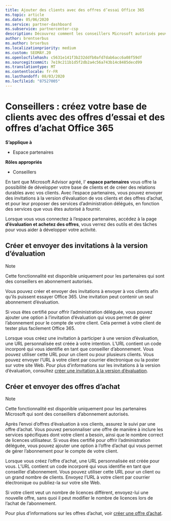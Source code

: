 ```yaml
---
title: Ajouter des clients avec des offres d’essai Office 365
ms.topic: article
ms.date: 05/06/2020
ms.service: partner-dashboard
ms.subservice: partnercenter-csp
description: Découvrez comment les conseillers Microsoft autorisés peuvent augmenter leurs abonnements Office 365. Créez et envoyez des invitations à la version d’évaluation d’Office 365 et achetez des offres aux clients.
author: brentserbus
ms.author: brserbus
ms.localizationpriority: medium
ms.custom: SEOMAY.20
ms.openlocfilehash: c5631e141f3b232ddfb0afd7dab6acc6a08f59df
ms.sourcegitcommit: 7e19c211b1d5f2db2a4c56a743b14c8485decd99
ms.translationtype: MT
ms.contentlocale: fr-FR
ms.lasthandoff: 08/03/2020
ms.locfileid: "87527005"
---
```

# <a name="advisors-build-your-client-base-with-office-365-trial-invitations-and-purchase-offers"></a>Conseillers : créez votre base de clients avec des offres d’essai et des offres d’achat Office 365

**S’applique à**

- Espace partenaires
 
**Rôles appropriés**

- Conseillers


En tant que Microsoft Advisor agréé, l' **espace partenaires** vous offre la possibilité de développer votre base de clients et de créer des relations durables avec vos clients. Avec l’espace partenaires, vous pouvez envoyer des invitations à la version d’évaluation de vos clients et des offres d’achat, et pour leur proposer des services d’administration délégués, en fonction des services que vous êtes autorisé à fournir.

Lorsque vous vous connectez à l’espace partenaires, accédez à la page **d’évaluation et achetez des offres**, vous verrez des outils et des tâches pour vous aider à développer votre activité.

## <a name="create-and-send-trial-invitations"></a>Créer et envoyer des invitations à la version d’évaluation

> [!NOTE]
> Cette fonctionnalité est disponible uniquement pour les partenaires qui sont des conseillers en abonnement autorisés.

Vous pouvez créer et envoyer des invitations à envoyer à vos clients afin qu’ils puissent essayer Office 365. Une invitation peut contenir un seul abonnement d’évaluation.

Si vous êtes certifié pour offrir l’administration déléguée, vous pouvez ajouter une option à l’invitation d’évaluation qui vous permet de gérer l’abonnement pour le compte de votre client. Cela permet à votre client de tester plus facilement Office 365.

Lorsque vous créez une invitation à participer à une version d’évaluation, une URL personnalisée est créée à votre intention. L’URL contient un code incorporé qui vous identifie en tant que conseiller d’abonnement. Vous pouvez utiliser cette URL pour un client ou pour plusieurs clients. Vous pouvez envoyer l’URL à votre client par courrier électronique ou la poster sur votre site Web.
Pour plus d’informations sur les invitations à la version d’évaluation, consultez [créer une invitation à la version d’évaluation](advisors-create-a-trial-invitation.md).

## <a name="create-and-send-purchase-offers"></a>Créer et envoyer des offres d’achat

> [!NOTE]
> Cette fonctionnalité est disponible uniquement pour les partenaires Microsoft qui sont des conseillers d’abonnement autorisés.

Après l’envoi d’offres d’évaluation à vos clients, assurez le suivi par une offre d’achat. Vous pouvez personnaliser une offre de manière à inclure les services spécifiques dont votre client a besoin, ainsi que le nombre correct de licences utilisateur. Si vous êtes certifié pour offrir l’administration déléguée, vous pouvez ajouter une option à l’offre d’achat qui vous permet de gérer l’abonnement pour le compte de votre client.

Lorsque vous créez l’offre d’achat, une URL personnalisée est créée pour vous. L’URL contient un code incorporé qui vous identifie en tant que conseiller d’abonnement. Vous pouvez utiliser cette URL pour un client ou un grand nombre de clients. Envoyez l’URL à votre client par courrier électronique ou publiez-la sur votre site Web.

Si votre client veut un nombre de licences différent, envoyez-lui une nouvelle offre, sans quoi il peut modifier le nombre de licences lors de l’achat de l’abonnement.

Pour plus d’informations sur les offres d’achat, voir [créer une offre d’achat](advisor-create-a-purchase-offer.md).
